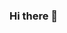 ### Hi there 👋

<!--
**natruffles/natruffles** is a ✨ _special_ ✨ repository because its `README.md` (this file) appears on your GitHub profile.

Here are some ideas to get you started:

- 🔭 I’m currently working on Arduino programming, and creating a custom Discord bot.
- 🌱 I’m currently learning C++ and breadboarding.
- 👯 I’m looking to collaborate on a mobile game console idea with an Arduino Mega and a small LCD screen.
- 🤔 I’m looking for help with memory management on C/C++.
- 💬 Ask me about ...
- 📫 How to reach me: ...
- 😄 Pronouns: ...
- ⚡ Fun fact: ...
-->
